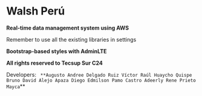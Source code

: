 # Walsh Perú

**Real-time data management system using AWS**


Remember to use all the existing libraries in settings

**Bootstrap-based styles with AdminLTE**


**All rights reserved to Tecsup Sur C24**

Developers:
   ` **Augusto Andree Delgado Ruiz
    Víctor Raúl Huaycho Quispe
    Bruno David Alejo Apaza
    Diego Edmilson Pamo Castro
    Adeerly Rene Prieto Mayca`**
